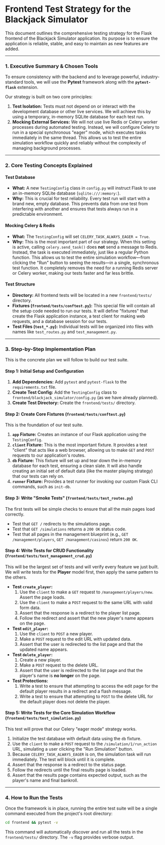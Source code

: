 # Frontend Test Strategy for the Blackjack Simulator

This document outlines the comprehensive testing strategy for the Flask frontend of the Blackjack Simulator application. Its purpose is to ensure the application is reliable, stable, and easy to maintain as new features are added.

---

### 1. Executive Summary & Chosen Tools

To ensure consistency with the backend and to leverage powerful, industry-standard tools, we will use the **Pytest** framework along with the **`pytest-flask`** extension.

Our strategy is built on two core principles:

1.  **Test Isolation:** Tests must not depend on or interact with the development database or other live services. We will achieve this by using a temporary, in-memory SQLite database for each test run.
2.  **Mocking External Services:** We will not use live Redis or Celery worker processes during automated testing. Instead, we will configure Celery to run in a special synchronous "eager" mode, which executes tasks immediately in the same thread. This allows us to test the entire simulation workflow quickly and reliably without the complexity of managing background processes.

---

### 2. Core Testing Concepts Explained

#### Test Database
-   **What:** A new `TestingConfig` class in `config.py` will instruct Flask to use an in-memory SQLite database (`sqlite:///:memory:`).
-   **Why:** This is crucial for test reliability. Every test run will start with a brand new, empty database. This prevents data from one test from interfering with another and ensures that tests always run in a predictable environment.

#### Mocking Celery & Redis
-   **What:** The `TestingConfig` will set `CELERY_TASK_ALWAYS_EAGER = True`.
-   **Why:** This is the most important part of our strategy. When this setting is active, calling `celery.send_task()` does **not** send a message to Redis. Instead, the task is executed immediately, just like a regular Python function. This allows us to test the entire simulation workflow—from clicking the "Run" button to seeing the results—in a single, synchronous test function. It completely removes the need for a running Redis server or Celery worker, making our tests faster and far less brittle.

#### Test Structure
-   **Directory:** All frontend tests will be located in a new `frontend/tests/` directory.
-   **Fixtures (`frontend/tests/conftest.py`):** This special file will contain all the setup code needed to run our tests. It will define "fixtures" that create the Flask application instance, a test client for making web requests, and a database session for our tests.
-   **Test Files (`test_*.py`):** Individual tests will be organized into files with names like `test_routes.py` and `test_management.py`.

---

### 3. Step-by-Step Implementation Plan

This is the concrete plan we will follow to build our test suite.

#### Step 1: Initial Setup and Configuration
1.  **Add Dependencies:** Add `pytest` and `pytest-flask` to the `requirements.txt` file.
2.  **Create Test Config:** Add the `TestingConfig` class to `frontend/blackjack_simulator/config.py` (as we have already planned).
3.  **Create Test Directory:** Create the `frontend/tests/` directory.

#### Step 2: Create Core Fixtures (`frontend/tests/conftest.py`)
This is the foundation of our test suite.
1.  **`app` Fixture:** Creates an instance of our Flask application using the `TestingConfig`.
2.  **`client` Fixture:** This is the most important fixture. It provides a test "client" that acts like a web browser, allowing us to make `GET` and `POST` requests to our application's routes.
3.  **`db` Fixture:** This fixture will set up and tear down the in-memory database for each test, ensuring a clean slate. It will also handle creating an initial set of default data (like the master playing strategy) that our tests can rely on.
4.  **`runner` Fixture:** Provides a test runner for invoking our custom Flask CLI commands, such as `init-db`.

#### Step 3: Write "Smoke Tests" (`frontend/tests/test_routes.py`)
The first tests will be simple checks to ensure that all the main pages load correctly.
-   Test that `GET /` redirects to the simulations page.
-   Test that `GET /simulations` returns a `200 OK` status code.
-   Test that all pages in the management blueprint (e.g., `GET /management/players`, `GET /management/casinos`) return `200 OK`.

#### Step 4: Write Tests for CRUD Functionality (`frontend/tests/test_management_crud.py`)
This will be the largest set of tests and will verify every feature we just built. We will write tests for the **Player** model first, then apply the same pattern to the others.
-   **Test `create_player`:**
    1.  Use the `client` to make a `GET` request to `/management/players/new`. Assert the page loads.
    2.  Use the `client` to make a `POST` request to the same URL with valid form data.
    3.  Assert that the response is a redirect to the player list page.
    4.  Follow the redirect and assert that the new player's name appears on the page.
-   **Test `edit_player`:**
    1.  Use the `client` to `POST` a new player.
    2.  Make a `POST` request to the edit URL with updated data.
    3.  Assert that the user is redirected to the list page and that the updated name appears.
-   **Test `delete_player`:**
    1.  Create a new player.
    2.  Make a `POST` request to the delete URL.
    3.  Assert that the user is redirected to the list page and that the player's name is **no longer** on the page.
-   **Test Protections:**
    1.  Write a test to ensure that attempting to access the edit page for the default player results in a redirect and a flash message.
    2.  Write a test to ensure that attempting to `POST` to the delete URL for the default player does not delete the player.

#### Step 5: Write Tests for the Core Simulation Workflow (`frontend/tests/test_simulation.py`)
This test will prove that our Celery "eager mode" strategy works.
1.  Initialize the test database with default data using the `db` fixture.
2.  Use the `client` to make a `POST` request to the `/simulation/1/run_action` URL, simulating a user clicking the "Run Simulation" button.
3.  Because `CELERY_TASK_ALWAYS_EAGER` is on, the simulation task will run immediately. The test will block until it is complete.
4.  Assert that the response is a redirect to the status page.
5.  Follow the redirects until the final results page is loaded.
6.  Assert that the results page contains expected output, such as the player's name and final bankroll.

---

### 4. How to Run the Tests

Once the framework is in place, running the entire test suite will be a single command executed from the project's root directory:

```bash
cd frontend && pytest -v
```

This command will automatically discover and run all the tests in the `frontend/tests/` directory. The `-v` flag provides verbose output.
